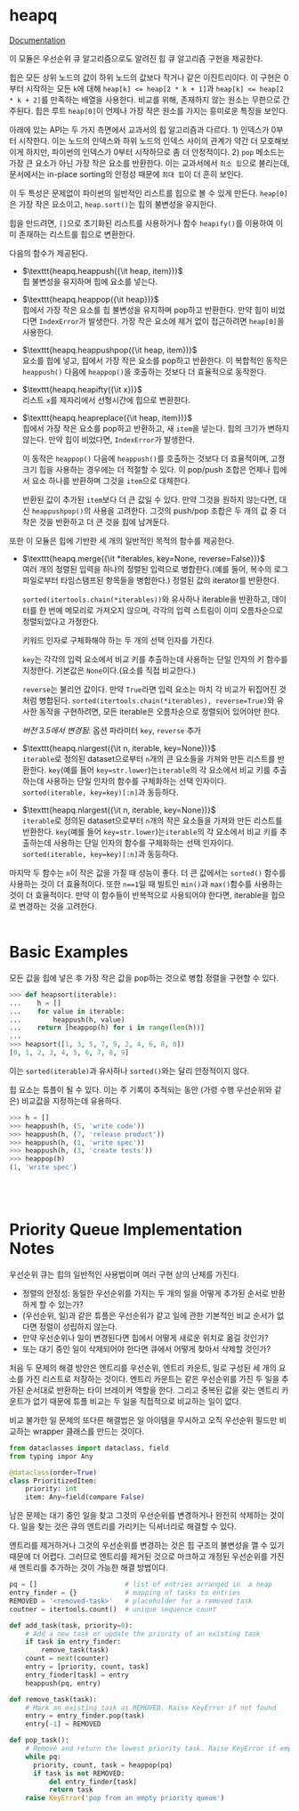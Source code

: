 # heapq
[Documentation](https://docs.python.org/3/library/heapq.html)

이 모듈은 우선순위 큐 알고리즘으로도 알려진 힙 큐 알고리즘 구현을 제공한다.

힙은 모든 상위 노드의 값이 하위 노드의 값보다 작거나 같은 이진트리이다. 이 구현은 0부터 시작하는 모든 `k`에 대해 `heap[k] <= heap[2 * k + 1]`과 `heap[k] <= heap[2 * k + 2]`를 만족하는 배열을 사용한다. 비교를 위해, 존재하지 않는 원소는 무한으로 간주된다. 힙은 루트 `heap[0]`이 언제나 가장 작은 원소를 가지는 흥미로운 특징을 보인다.

아래에 있는 API는 두 가지 측면에서 교과서의 힙 알고리즘과 다르다. 1) 인덱스가 0부터 시작한다. 이는 노드의 인덱스와 하위 노드의 인덱스 사이의 관계가 약간 더 모호해보이게 하지만, 파이썬의 인덱스가 0부터 시작하므로 좀 더 안정적이다. 2) `pop` 메소드는 가장 큰 요소가 아닌 가장 작은 요소를 반환한다. 이는 교과서에서 `최소 힙`으로 불리는데, 문서에서는 in-place sorting의 안정성 때문에 `최대 힙`이 더 흔히 보인다.

이 두 특성은 문제없이 파이썬의 일반적인 리스트를 힙으로 볼 수 있게 만든다. `heap[0]`은 가장 작은 요소이고, `heap.sort()`는 힙의 불변성을 유지한다.

힙을 만드려면, `[]`으로 초기화된 리스트를 사용하거나 함수 `heapify()`를 이용하여 이미 존재하는 리스트를 힙으로 변환한다.

다음의 함수가 제공된다.

- $\texttt{heapq.heappush({\it heap, item})}$<br>
  힙 불변성을 유지하며 힙에 요소를 넣는다.

- $\texttt{heapq.heappop({\it heap})}$<br>
  힙에서 가장 작은 요소를 힙 불변성을 유지하며 pop하고 반환한다. 만약 힙이 비었다면 `IndexError`가 발생한다. 가장 작은 요소에 제거 없이 접근하려면 `heap[0]`을 사용한다.

- $\texttt{heapq.heappushpop({\it heap, item})}$<br>
  요소를 힙에 넣고, 힙에서 가장 작은 요소를 pop하고 반환한다. 이 복합적인 동작은 `heappush()` 다음에 `heappop()`을 호출하는 것보다 더 효율적으로 동작한다.

- $\texttt{heapq.heapifty({\it x})}$<br>
  리스트 `x`를 제자리에서 선형시간에 힙으로 변환한다.

- $\texttt{heapq.heapreplace({\it heap, item})}$<br>
  힙에서 가장 작은 요소를 pop하고 반환하고, 새 `item`을 넣는다. 힙의 크기가 변하지 않는다. 만약 힙이 비었다면, `IndexError`가 발생한다.

  이 동작은 `heappop()` 다음에 `heappush()`를 호출하는 것보다 더 효율적이며, 고정 크기 힙을 사용하는 경우에는 더 적절할 수 있다. 이 pop/push 조합은 언제나 힙에서 요소 하나를 반환하며 그것을 `item`으로 대체한다.

  반환된 값이 추가된 `item`보다 더 큰 값일 수 있다. 만약 그것을 원하지 않는다면, 대신 `heappushpop()`의 사용을 고려한다. 그것의 push/pop 조합은 두 개의 값 중 더 작은 것을 반환하고 더 큰 것을 힙에 남겨둔다.

또한 이 모듈은 힙에 기반한 세 개의 일반적인 목적의 함수를 제공한다.

- $\texttt{heapq.merge({\it *iterables, key=None, reverse=False})}$<br>
  여러 개의 정렬된 입력을 하나의 정렬된 입력으로 병합한다.(예를 들어, 복수의 로그 파일로부터 타임스탬프된 항목들을 병합한다.) 정렬된 값의 iterator를 반환한다.

  `sorted(itertools.chain(*iterables))`와 유사하나 iterable을 반환하고, 데이터를 한 번에 메모리로 가져오지 않으며, 각각의 입력 스트림이 이미 오름차순으로 정렬되었다고 가정한다.

  키워드 인자로 구체화해야 하는 두 개의 선택 인자를 가진다.

  `key`는 각각의 입력 요소에서 비교 키를 추출하는데 사용하는 단일 인자의 키 함수를 지정한다. 기본값은 `None`이다.(요소를 직접 비교한다.)

  `reverse`는 불리언 값이다. 만약 `True`라면 입력 요소는 마치 각 비교가 뒤집어진 것처럼 병합된다. `sorted(itertools.chain(*iterables), reverse=True)`와 유사한 동작을 구현하려면, 모든 iterable은 오름차순으로 정렬되어 있어야만 한다.

  *버전 3.5에서 변경됨*: 옵션 파라미터 `key`, `reverse` 추가

- $\texttt{heapq.nlargest({\it n, iterable, key=None})}$<br>
  `iterable`로 정의된 dataset으로부터 `n`개의 큰 요소들을 가져와 만든 리스트를 반환한다. `key`(예를 들어 `key=str.lower`)는`iterable`의 각 요소에서 비교 키를 추출하는데 사용하는 단일 인자의 함수를 구체화하는 선택 인자이다. `sorted(iterable, key=key)[:n]`과 동등하다.

- $\texttt{heapq.nlargest({\it n, iterable, key=None})}$<br>
  `iterable`로 정의된 dataset으로부터 `n`개의 작은 요소들을 가져와 만든 리스트를 반환한다. `key`(예를 들어 `key=str.lower`)는`iterable`의 각 요소에서 비교 키를 추출하는데 사용하는 단일 인자의 함수를 구체화하는 선택 인자이다. `sorted(iterable, key=key)[:n]`과 동등하다.

마지막 두 함수는 `n`이 작은 값을 가질 때 성능이 좋다. 더 큰 값에서는 `sorted()` 함수를 사용하는 것이 더 효율적이다. 또한 `n==1`일 때 빌트인 `min()`과 `max()`함수를 사용하는 것이 더 효율적이다. 만약 이 함수들이 반복적으로 사용되어야 한다면, iterable을 힙으로 변경하는 것을 고려한다.
<br><br>

# Basic Examples
모든 값을 힙에 넣은 후 가장 작은 값을 pop하는 것으로 병합 정렬을 구현할 수 있다.

```python
>>> def heapsort(iterable):
...    h = []
...    for value in iterable:
...        heappush(h, value)
...    return [heappop(h) for i in range(len(h))]
...
>>> heapsort([1, 3, 5, 7, 9, 2, 4, 6, 8, 0])
[0, 1, 2, 3, 4, 5, 6, 7, 8, 9]
```

이는 `sorted(iterable)`과 유사하나 `sorted()`와는 달리 안정적이지 않다.

힙 요소는 튜플이 될 수 있다. 이는 주 기록이 추적되는 동안 (가령 수행 우선순위와 같은) 비교값을 지정하는데 유용하다.

```python
>>> h = []
>>> heappush(h, (5, 'write code'))
>>> heappush(h, (7, 'release product'))
>>> heappush(h, (1, 'write spec'))
>>> heappush(h, (3, 'create tests'))
>>> heappop(h)
(1, 'write spec')
```
<br><br>

# Priority Queue Implementation Notes

우선순위 큐는 힙의 일반적인 사용법이며 여러 구현 상의 난제를 가진다.

- 정렬의 안정성: 동일한 우선순위를 가지는 두 개의 일을 어떻게 추가된 순서로 반환하게 할 수 있는가?
- (우선순위, 일)과 같은 튜플은 우선순위가 같고 일에 관한 기본적인 비교 순서가 없다면 정렬이 성립하지 않는다.
- 만약 우선순위나 일이 변경된다면 힙에서 어떻게 새로운 위치로 옮길 것인가?
- 또는 대기 중인 일이 삭제되어야 한다면 큐에서 어떻게 찾아서 삭제할 것인가?

처음 두 문제의 해결 방안은 엔트리를 우선순위, 엔트리 카운트, 일로 구성된 세 개의 요소를 가진 리스트로 저장하는 것이다. 엔트리 카운트는 같은 우선순위를 가진 두 일을 추가된 순서대로 반환하는 타이 브레이커 역할을 한다. 그리고 중복된 값을 갖는 엔트리 카운트가 없기 때문에 튜플 비교는 두 일을 직접적으로 비교하는 일이 없다.

비교 불가한 일 문제의 또다른 해결법은 일 아이템을 무시하고 오직 우선순위 필드만 비교하는 wrapper 클래스를 만드는 것이다.

```python
from dataclasses import dataclass, field
from typing impor Any

@dataclass(order=True)
class PrioritizedItem:
    priority: int
    item: Any=field(compare False)
```

남은 문제는 대기 중인 일을 찾고 그것의 우선순위를 변경하거나 완전히 삭제하는 것이다. 일을 찾는 것은 큐의 엔트리를 가리키는 딕셔너리로 해결할 수 있다.

엔트리를 제거하거나 그것의 우선순위를 변경하는 것은 힙 구조의 불변성을 깰 수 있기 때문에 더 어렵다. 그러므로 엔트리를 제거된 것으로 마크하고 개정된 우선순위를 가진 새 엔트리를 추가하는 것이 가능한 해결 방법이다.

```python
pq = []                      # list of entries arranged in  a heap
entry_finder = {}            # mapping of tasks to entries
REMOVED = '<removed-task>'   # placeholder for a removed task
coutner = itertools.count()  # unique sequence count

def add_task(task, priority=0):
    # Add a new task or update the priority of an existing task
    if task in entry_finder:
        remove_task(task)
    count = next(counter)
    entry = [priority, count, task]
    entry_finder[task] = entry
    heappush(pq, entry)

def remove_task(task):
    # Mark an existing task as REMOVED. Raise KeyError if not found
    entry = entry_finder.pop(task)
    entry[-1] = REMOVED

def pop_task():
    # Remove and return the lowest priority task. Raise KeyError if empty
    while pq:
      priority, count, task = heappop(pq)
      if task is not REMOVED:
          del entry_finder[task]
          return task
    raise KeyError('pop from an empty priority queue')
```